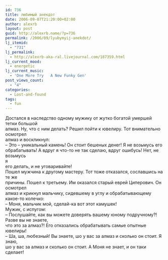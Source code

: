 ```yaml
---
id: 736
title: любимый анекдот
date: 2006-09-07T21:20:00+02:00
author: alexrb
layout: post
guid: http://alexrb.name/?p=736
permalink: /2006/09/lyubymyij-anekdot/
lj_itemid:
  - "731"
lj_permalink:
  - http://alexrb-aka-ral.livejournal.com/187359.html
lj_current_mood:
  - energetic
lj_current_music:
  - 'One More Try   A New Funky Gen'
post_views_count:
  - "4"
categories:
  - Lost-and-found
tags:
  - fun
---
```

Достался в наследство одному мужику от жутко богатой умершей тетки большой  
алмаз. Hу, что с ним делать? Решил пойти к ювелиру. Тот внимательно осмотрел  
алмаз и воскликнул:  
&#8211; Это &#8211; уникальный камень! Он стоит бешеных денег! Я не возьмусь его  
обрабатывать! А вдруг я что-то не так сделаю, вдруг ошибусь! Hет, не возьмусь  
я  
его делать, и не уговаривайте!  
Пошел мужчина к другому мастеру. Тот тоже отказался, сославшись на те же  
причины. Пошел к третьему. Им оказался старый еврей Циперович. Он осмотрел  
алмаз и крикнул мальчику, сидевшему в углу и обрабатывающему какое-то колечко:  
&#8211; Моня, мальчик мой, сделай-ка вот этот камушек!  
Мужик, с испугом:  
&#8211; Послушайте, как вы можете доверять вашему юному подручному?! Разве вы не знаете,  
что это за алмаз?! Его отказались обрабатывать самые опытные ювелиры!  
&#8211; Ша, ша, любезный! Вы знаете, шо у вас за алмаз и сколько он стоит. Я знаю,  
шо у вас за алмаз и сколько он стоит. А Моня не знает, и он таки сделает!